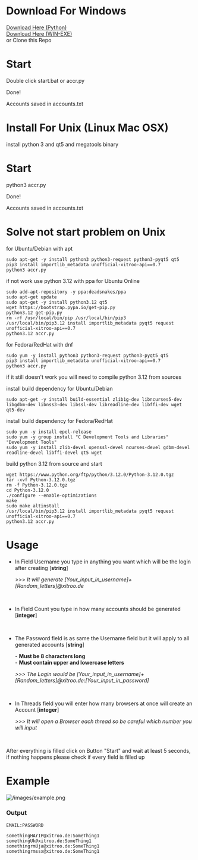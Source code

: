 # Download For Windows
[Download Here (Python)](https://github.com/Th3K1n91/mega_nz-Creator/archive/refs/heads/main.zip)<br>[Download Here (WIN-EXE)](https://github.com/Th3K1n91/mega_nz-Creator/releases)<br>or Clone this Repo

# Start
Double click start.bat or accr.py

Done!

Accounts saved in accounts.txt

# Install For Unix (Linux Mac OSX)
install python 3 and qt5 and megatools binary

# Start
python3 accr.py

Done!

Accounts saved in accounts.txt

# Solve not start problem on Unix

for Ubuntu/Debian with apt

```
sudo apt-get -y install python3 python3-request python3-pyqt5 qt5
pip3 install importlib_metadata unofficial-xitroo-api==0.7
python3 accr.py
```

if not work use python 3.12 with ppa for Ubuntu Online

```
sudo add-apt-repository -y ppa:deadsnakes/ppa
sudo apt-get update
sudo apt-get -y install python3.12 qt5
wget https://bootstrap.pypa.io/get-pip.py
python3.12 get-pip.py
rm -rf /usr/local/bin/pip /usr/local/bin/pip3
/usr/local/bin/pip3.12 install importlib_metadata pyqt5 request unofficial-xitroo-api==0.7
python3.12 accr.py
```

for Fedora/RedHat with dnf

```
sudo yum -y install python3 python3-request python3-pyqt5 qt5
pip3 install importlib_metadata unofficial-xitroo-api==0.7
python3 accr.py
```

if it still doesn't work you will need to compile python 3.12 from sources

install build dependency for Ubuntu/Debian

```
sudo apt-get -y install build-essential zlib1g-dev libncurses5-dev libgdbm-dev libnss3-dev libssl-dev libreadline-dev libffi-dev wget qt5-dev
```

install build dependency for Fedora/RedHat

```
sudo yum -y install epel-release
sudo yum -y group install "C Development Tools and Libraries" "Development Tools"
sudo yum -y install zlib-devel openssl-devel ncurses-devel gdbm-devel readline-devel libffi-devel qt5 wget
```

build python 3.12 from source and start

```
wget https://www.python.org/ftp/python/3.12.0/Python-3.12.0.tgz
tar -xvf Python-3.12.0.tgz
rm -f Python-3.12.0.tgz
cd Python-3.12.0
./configure --enable-optimizations
make
sudo make altinstall
/usr/local/bin/pip3.12 install importlib_metadata pyqt5 request unofficial-xitroo-api==0.7
python3.12 accr.py
```



# Usage
- <p>In Field Username you type in anything you want which will be the login after creating [<strong>string</strong>]</p>
    <p><em>>>> It will generate [Your_input_in_username]+[Random_letters]@xitroo.de</em></p><br>

- <p>In Field Count you type in how many accounts should be generated [<strong>integer</strong>]</p><br>

- <p>The Password field is as same the Username field but it will apply to all generated accounts [<strong>string</strong>]</p>
  - <strong>Must be 8 characters long</strong><br>
  - <strong>Must contain upper and lowercase letters</strong>
    <p><em>>>> The Login would be [Your_input_in_username]+[Random_letters]@xitroo.de:[Your_input_in_password]</em></p><br>
  
- <p>In Threads field you will enter how many browsers at once will create an Account [<strong>integer</strong>]</p>
    <p><em>>>> It will open a Browser each thread so be careful which number you will input</em></p><br>
  
After everything is filled click on Button "Start" and wait at least 5 seconds, if nothing happens please check if every field is filled up

# Example
![/images/example.png](https://github.com/Th3K1n91/mega_nz-Creator/blob/main/images/example.PNG)

### Output
```
EMAIL:PASSWORD

somethingHArIP@xitroo.de:SomeThing1
somethingUk@xitroo.de:SomeThing1
somethingrmUja@xitroo.de:SomeThing1
somethingrmssx@xitroo.de:SomeThing1
```

